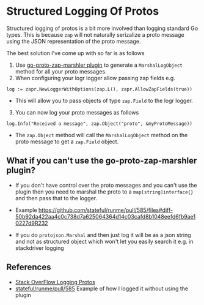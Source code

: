 # Structured Logging Of Protos

Structured logging of protos is a bit more involved than logging standard
Go types. This is because `zap` will not naturally serizalize a proto message
using the JSON representation of the proto message.

The best solution I've come up with so far is as follows

1. Use [go-proto-zap-marshler plugin](https://github.com/kazegusuri/go-proto-zap-marshaler) to generate a `MarshalLogObject` method for all your proto messages.
2. When configuring your logr logger allow passing zap fields e.g.

```golang {"id":"01HYB6PS9Q314NYWYAA7SCP9WB"}
log := zapr.NewLoggerWithOptions(zap.L(), zapr.AllowZapFields(true))
```

* This will allow you to pass objects of type `zap.Field` to the logr logger.

3. You can now log your proto messages as follows

```golang {"id":"01HYB6PS9Q314NYWYAAB0K8QTF"}
log.Info("Received a message", zap.Object("proto", &myProtoMessage))
```

* The `zap.Object` method will call the `MarshalLogObject` method on the proto message to get a `zap.Field` object.

## What if you can't use the go-proto-zap-marshler plugin?

* If you don't have control over the proto messages and you can't use the plugin then you need to marshal the proto to a `map[string]interface{}` and then pass that to the logger.

* Example https://github.com/stateful/runme/pull/585/files#diff-50b92da422aa4c0c738d7a625064364d14c03cafd8b1048eefd6fb9ae10227d9R232

* If you do `protojson.Marshal` and then just log it will be as a json string and not as structured object which won't let you easily search it e.g. in stackdriver logging 

## References

* [Stack OverFlow Logging Protos](https://stackoverflow.com/questions/68411821/correctly-log-protobuf-messages-as-unescaped-json-with-zap-logger)
* [stateful/runme/pull/585](https://github.com/stateful/runme/pull/585) Example of how I logged it without using the plugin